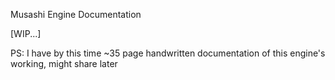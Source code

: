 Musashi Engine Documentation



\[WIP...]



PS: I have by this time ~35 page handwritten documentation of this engine's working, might share later



